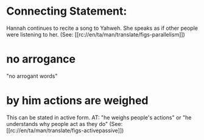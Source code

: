 # Connecting Statement:

Hannah continues to recite a song to Yahweh. She speaks as if other people were listening to her. (See: [[rc://en/ta/man/translate/figs-parallelism]])

# no arrogance

"no arrogant words"

# by him actions are weighed

This can be stated in active form. AT: "he weighs people's actions" or "he understands why people act as they do" (See: [[rc://en/ta/man/translate/figs-activepassive]])

